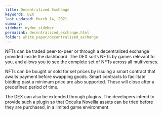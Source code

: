```yaml
---
title: Decentralized Exchange
keywords: DEX
last_updated: March 14, 2021
summary: 
sidebar: mydoc_sidebar
permalink: decentralized_exchange.html
folder: white_paper/decentralized_exchange
---
```


NFTs can be traded peer-to-peer or through a decentralized exchange provided inside the dashboard. The DEX sorts NFTs by games relevant to you, and allows you to see the complete set of NFTs across all multiverses.

NFTs can be bought or sold for set prices by issuing a smart contract that awaits payment before swapping goods. Smart contracts to facilitate bidding past a minimum price are also supported. These will close after a predefined period of time.

The DEX can also be extended through plugins. The developers intend to provide such a plugin so that Occulta Novellia assets can be tried before they are purchased, in a limited game environment.